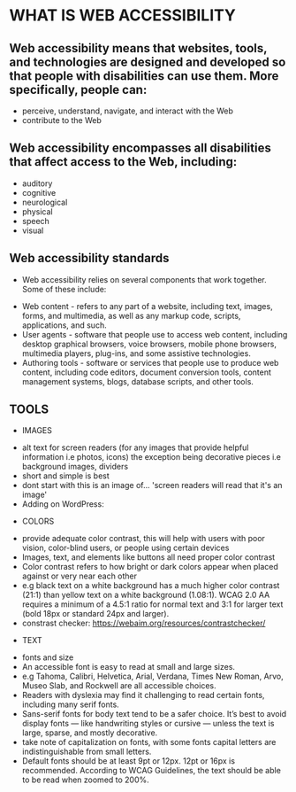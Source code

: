 # WHAT IS WEB ACCESSIBILITY

## Web accessibility means that websites, tools, and technologies are designed and developed so that people with disabilities can use them. More specifically, people can:
- perceive, understand, navigate, and interact with the Web
- contribute to the Web

## Web accessibility encompasses all disabilities that affect access to the Web, including:
- auditory
- cognitive
- neurological
- physical
- speech
- visual


## Web accessibility standards
* Web accessibility relies on several components that work together. Some of these include:
- Web content - refers to any part of a website, including text, images, forms, and multimedia, as well as any markup code, scripts, applications, and such.
- User agents - software that people use to access web content, including desktop graphical browsers, voice browsers, mobile phone browsers, multimedia players, plug-ins, and some assistive technologies.
- Authoring tools - software or services that people use to produce web content, including code editors, document conversion tools, content management systems, blogs, database scripts, and other tools.

## TOOLS

* IMAGES
- alt text for screen readers (for any images that provide helpful information i.e photos, icons) the exception being decorative pieces i.e background images, dividers
- short and simple is best
- dont start with this is an image of... 'screen readers will read that it's an image'
- Adding on WordPress: <!-- Open up your Media Library and select the image you want to edit. The Settings screen for that image will open up. In the Alternative Text field, add your alt text, then click Save --> 

* COLORS
- provide adequate color contrast, this will help with users with poor vision, color-blind users, or people using certain devices
- Images, text, and elements like buttons all need proper color contrast
- Color contrast refers to how bright or dark colors appear when placed against or very near each other
- e.g black text on a white background has a much higher color contrast (21:1) than yellow text on a white background (1.08:1). WCAG 2.0 AA requires a minimum of a 4.5:1 ratio for normal text and 3:1 for larger text (bold 18px or standard 24px and larger).
- constrast checker: https://webaim.org/resources/contrastchecker/

* TEXT
- fonts and size
- An accessible font is easy to read at small and large sizes.
- e.g  Tahoma, Calibri, Helvetica, Arial, Verdana, Times New Roman, Arvo, Museo Slab, and Rockwell are all accessible choices.
- Readers with dyslexia may find it challenging to read certain fonts, including many serif fonts.
- Sans-serif fonts for body text tend to be a safer choice. It’s best to avoid display fonts — like handwriting styles or cursive — unless the text is large, sparse, and mostly decorative.
- take note of capitalization on fonts, with some fonts capital letters are indistinguishable from small letters.
- Default fonts should be at least 9pt or 12px. 12pt or 16px is recommended. According to WCAG Guidelines, the text should be able to be read when zoomed to 200%.